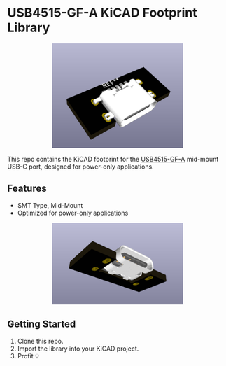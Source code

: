 # USB4515-GF-A KiCAD Footprint Library 

<p align="center">
  <img src="img/top.png" alt="Top View" width="300"/>
</p>

This repo contains the KiCAD footprint for the [USB4515-GF-A](https://gct.co/connector/usb4515) mid-mount USB-C port, designed for power-only applications.

## Features
- SMT Type, Mid-Mount
- Optimized for power-only applications

<p align="center">
  <img src="img/bottom.png" alt="Bottom View" width="300"/>
</p>

## Getting Started

1. Clone this repo.
2. Import the library into your KiCAD project.
3. Profit 💡
